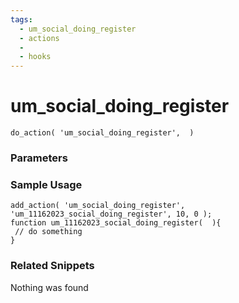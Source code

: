 ```yaml
---
tags: 
  - um_social_doing_register
  - actions
  - 
  - hooks
---
```

# um\_social\_doing\_register

``` php:no-line-numbers
do_action( 'um_social_doing_register',  )
```
<div class='hook-sep'></div>

### Parameters

<div class='hook-sep'></div>



### Sample Usage

``` php:no-line-numbers
add_action( 'um_social_doing_register', 'um_11162023_social_doing_register', 10, 0 );
function um_11162023_social_doing_register(  ){
 // do something
}
```
<div class='hook-sep'></div>



### Related Snippets

Nothing was found

